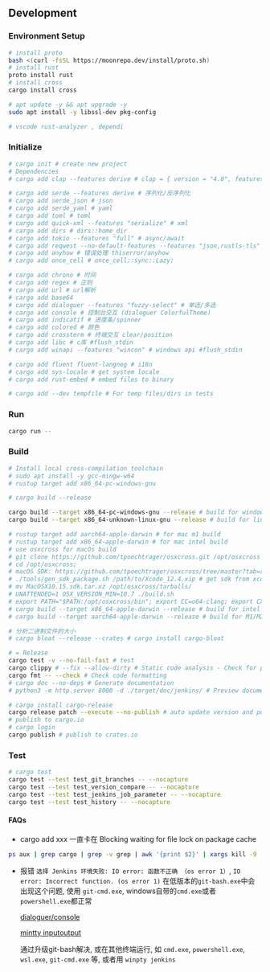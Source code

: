 ## Development

### Environment Setup

```bash
# install proto
bash <(curl -fsSL https://moonrepo.dev/install/proto.sh)
# install rust
proto install rust
# install cross
cargo install cross

# apt update -y && apt upgrade -y
sudo apt install -y libssl-dev pkg-config

# vscode rust-analyzer , dependi
```

### Initialize

```bash
# cargo init # create new project
# Dependencies
# cargo add clap --features derive # clap = { version = "4.0", features = ["derive"] }

# cargo add serde --features derive # 序列化/反序列化
# cargo add serde_json # json
# cargo add serde_yaml # yaml
# cargo add toml # toml
# cargo add quick-xml --features "serialize" # xml
# cargo add dirs # dirs::home_dir
# cargo add tokio --features "full" # async/await
# cargo add reqwest --no-default-features --features "json,rustls-tls" # reqwest disable openssl-sys
# cargo add anyhow # 错误处理 thiserror/anyhow
# cargo add once_cell # once_cell::sync::Lazy;

# cargo add chrono # 时间
# cargo add regex # 正则
# cargo add url # url解析
# cargo add base64
# cargo add dialoguer --features "fuzzy-select" # 单选/多选
# cargo add console # 控制台交互 (dialoguer ColorfulTheme)
# cargo add indicatif # 进度条/spinner
# cargo add colored # 颜色
# cargo add crossterm # 终端交互 clear/position
# cargo add libc # c库 #flush_stdin
# cargo add winapi --features "wincon" # windows api #flush_stdin

# cargo add fluent fluent-langneg # i18n
# cargo add sys-locale # get system locale
# cargo add rust-embed # embed files to binary

# cargo add --dev tempfile # For temp files/dirs in tests
```

<!-- 
cargo add spinners # spinner
# cargo add rust-i18n # i18n
  # println!("Current language: {}", rust_i18n::locale().to_string());
  # println!("Available languages: {:?}", rust_i18n::available_locales!());
-->

### Run

```bash
cargo run --
```

### Build

```bash
# Install local cross-compilation toolchain
# sudo apt install -y gcc-mingw-w64
# rustup target add x86_64-pc-windows-gnu

# cargo build --release

cargo build --target x86_64-pc-windows-gnu --release # build for windows
cargo build --target x86_64-unknown-linux-gnu --release # build for linux

# rustup target add aarch64-apple-darwin # for mac m1 build
# rustup target add x86_64-apple-darwin # for mac intel build
# use osxcross for macOs build
# git clone https://github.com/tpoechtrager/osxcross.git /opt/osxcross
# cd /opt/osxcross;
# macOS SDK: https://github.com/tpoechtrager/osxcross/tree/master?tab=readme-ov-file#packaging-the-sdk-on-recent-macos-xcode
# ./tools/gen_sdk_package.sh /path/to/Xcode_12.4.xip # get sdk from xcode
# mv MacOSX10.15.sdk.tar.xz /opt/osxcross/tarballs/
# UNATTENDED=1 OSX_VERSION_MIN=10.7 ./build.sh
# export PATH="$PATH:/opt/osxcross/bin"; export CC=o64-clang; export CXX=o64-clang++;
# cargo build --target x86_64-apple-darwin --release # build for intel mac
# cargo build --target aarch64-apple-darwin --release # build for M1/M2 Mac

# 分析二进制文件的大小
# cargo bloat --release --crates # cargo install cargo-bloat

# = Release
cargo test -v --no-fail-fast # test
cargo clippy # --fix --allow-dirty # Static code analysis - Check for potential errors/performance issues/code style
cargo fmt -- --check # Check code formatting
# cargo doc --no-deps # Generate documentation
# python3 -m http.server 8000 -d ./target/doc/jenkins/ # Preview documentation

# cargo install cargo-release
cargo release patch --execute --no-publish # auto update version and push tag to remote
# publish to cargo.io
# cargo login
cargo publish # publish to crates.io
```

### Test

```bash
# cargo test
cargo test --test test_git_branches -- --nocapture
cargo test --test test_version_compare -- --nocapture
cargo test --test test_jenkins_job_parameter -- --nocapture
cargo test --test test_history -- --nocapture 
```

#### FAQs

- cargo add xxx 一直卡在 Blocking waiting for file lock on package cache

```sh
ps aux | grep cargo | grep -v grep | awk '{print $2}' | xargs kill -9
```

- 报错 `选择 Jenkins 环境失败: IO error: 函数不正确 （os error 1）`, `IO error: Incorrect function. (os error 1)`
  在低版本的`git-bash.exe`中会出现这个问题, 使用 `git-cmd.exe`, windows自带的`cmd.exe`或者`powershell.exe`都正常

  [dialoguer/console](https://github.com/console-rs/console/issues/35)

  [mintty inputoutput](https://github.com/mintty/mintty/wiki/Tips#inputoutput-interaction-with-alien-programs)

  通过升级git-bash解决, 或在其他终端运行, 如 `cmd.exe`, `powershell.exe`, `wsl.exe`, `git-cmd.exe` 等, 或者用 `winpty jenkins`
  
